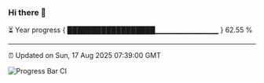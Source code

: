 ### Hi there 👋

⏳ Year progress { ██████████████████▁▁▁▁▁▁▁▁▁▁▁▁ } 62.55 %

---

⏰ Updated on Sun, 17 Aug 2025 07:39:00 GMT

![Progress Bar CI](https://github.com/IshwaranRudhara/GIT-ACTION/workflows/Progress%20Bar%20CI/badge.svg)
